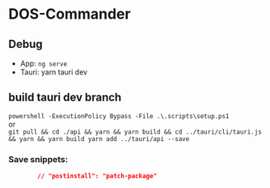 # DOS-Commander

## Debug
- App: `ng serve`
- Tauri: yarn tauri dev

## build tauri dev branch
`powershell -ExecutionPolicy Bypass -File .\.scripts\setup.ps1`  
or  
    `git pull && cd ./api && yarn && yarn build && cd ../tauri/cli/tauri.js && yarn && yarn build
    yarn add ../tauri/api --save`


### Save snippets:
```package.json
        // "postinstall": "patch-package"
```
